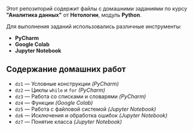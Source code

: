 Этот репозиторий содержит файлы с домашними заданиями по курсу **"Аналитика данных"** от **Нетологии**, модуль **Python**.

Для выполнения заданий использовались различные инструменты:
- **PyCharm**
- **Google Colab**
- **Jupyter Notebook**

## Содержание домашних работ

- `dz1` — Условные конструкции *(PyCharm)*
- `dz2` — Циклы `while` и `for` *(PyCharm)*
- `dz3` — Работа со списками и словарями *(PyCharm)*
- `dz4` — Функции *(Google Colab)*
- `dz5` — Работа с файловой системой *(Jupyter Notebook)*
- `dz6` — Исключения и обработка ошибок *(Jupyter Notebook)*
- `dz7` — Понятие класса *(Jupyter Notebook)*
